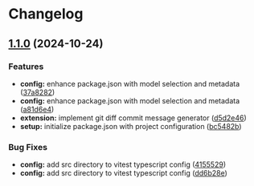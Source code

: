# Changelog

## [1.1.0](https://github.com/tsdevau/diff-commit/compare/v1.0.0...v1.1.0) (2024-10-24)


### Features

* **config:** enhance package.json with model selection and metadata ([37a8282](https://github.com/tsdevau/diff-commit/commit/37a8282b6f0330d7d1bb2f61ee55a5e5d38aae0a))
* **config:** enhance package.json with model selection and metadata ([a81d6e4](https://github.com/tsdevau/diff-commit/commit/a81d6e417c323d578ae6782e5383f655418ce059))
* **extension:** implement git diff commit message generator ([d5d2e46](https://github.com/tsdevau/diff-commit/commit/d5d2e4643b47c4490b1bc03808ae2e7592160d87))
* **setup:** initialize package.json with project configuration ([bc5482b](https://github.com/tsdevau/diff-commit/commit/bc5482bdfa302911690585fd94c04cc0ca2066e0))


### Bug Fixes

* **config:** add src directory to vitest typescript config ([4155529](https://github.com/tsdevau/diff-commit/commit/41555290ccf2ec23781743facf0d7b69319f9c62))
* **config:** add src directory to vitest typescript config ([dd6b28e](https://github.com/tsdevau/diff-commit/commit/dd6b28e03989d3885d55ccddd2be048232914bc1))
